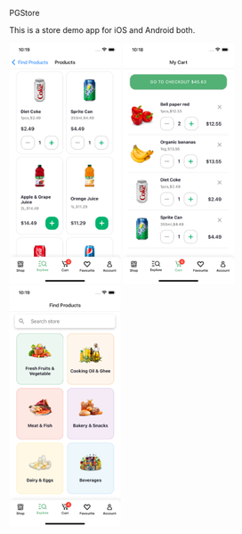 PGStore

This is a store demo app for iOS and Android both.

<img src="https://github.com/PredictGroup/PGStore/blob/main/images/Simulator%20Screen%20Shot%20-%20iPhone%2013%20-%202022-09-02%20at%2010.19.03.png" width="200">
<img src="https://github.com/PredictGroup/PGStore/blob/main/images/Simulator%20Screen%20Shot%20-%20iPhone%2013%20-%202022-09-02%20at%2010.18.56.png" width="200">
<img src="https://github.com/PredictGroup/PGStore/blob/main/images/Simulator%20Screen%20Shot%20-%20iPhone%2013%20-%202022-09-02%20at%2010.19.00.png" width="200">

